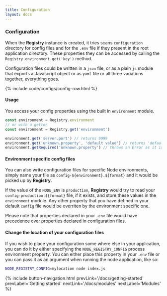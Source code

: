 ```yaml
---
title: Configuration
layout: docs
---
```


### Configuration

When the **Registry** instance is created, it tries scans `configuration` directory for config files and for the `.env` file if they present in the root application directory. These properties they can be accessed by calling the `Registry.environment.get('key')` method.

Configuration files could be written in a `json` file, or as a plain `js` module that exports a Javascript object or as `yaml` file or all three variations together, everything goes.

{% include code/configs/config-row.html %}

#### Usage

You access your config properties using the built in `environment` module.

```javascript
const environment = Registry.environment
// or with a getter
const environment = Registry.get('environment')

environment.get('server.port') // returns 9999
environment.get('unknown.property', 'default value') // returns 'default value'
environment.getRequired('unknown.property') // throws an Error as it is not defined
```

#### Environment specific config files

You can also write configuration files for specific Node environments, simply name your file as `config-${environment}.${format}` and it would be picked up by **Registry**.

If the value of the `NODE_ENV` is `production`, **Registry** would try to read your `config-production.${format}` file, if it exists, and store these values in the `environment` module.
Any other property that you have defined in your default `config` file would be overriten by the environment specific one.

Please note that properties declared in your `.env` file would have precedence over properties declared in configuration files.

#### Change the location of your configuration files

If you wish to place your configuration some where else in your application, you can do it by either specifying the `NODE_REGISTRY_CONFIG` process environment property. You can either place this property in your `.env` file or you can pass it as an argument when running the node application, like so:

```bash
NODE_REGISTRY_CONFIG=mylocation node index.js
```

{% 
  include button-navigation.html
  prevLink='/docs/getting-started' prevLabel='Getting started'
  nextLink='/docs/modules' nextLabel='Modules'
%}
